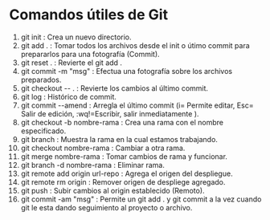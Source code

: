 # Comandos útiles de Git

1. git init                         :   Crea un nuevo directorio.
2. git add .                        :   Tomar todos los archivos desde el init o útimo commit para prepararlos para una fotografía (Commit). 
3. git reset .                      :   Revierte el git add .
4. git commit -m "msg"              :   Efectua una fotografía sobre los archivos preparados.
5. git checkout -- .                :   Revierte los cambios al último commit.
6. git log                          :   Histórico de commit.
7. git commit --amend               :   Arregla el último commit (i= Permite editar, Esc= Salir de edición, :wq!=Escribir, salir inmediatamente ).
8. git checkout -b nombre-rama      :   Crea una rama con el nombre especificado. 
9. git branch                       :   Muestra la rama en la cual estamos trabajando.
10. git checkout nombre-rama        :   Cambiar a otra rama.
11. git merge nombre-rama           :   Tomar cambios de rama y funcionar.
12. git branch -d nombre-rama       :   Eliminar rama.
13. git remote add origin url-repo  :   Agrega el origen del despliegue. 
14. git remote rm origin            :   Remover origen de despliege agregado.
15. git push                        :   Subir cambios al origin establecido (Remoto).
16. git commit -am "msg"            :   Permite un git add . y git commit a la vez cuando git le esta dando seguimiento al proyecto o archivo.
